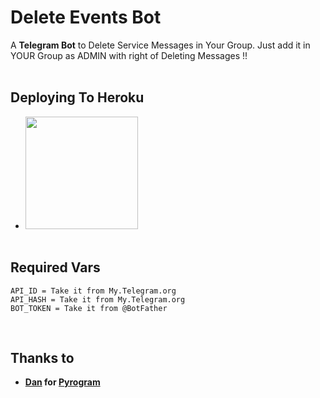 # Delete Events Bot

A **Telegram Bot** to Delete Service Messages in Your Group. Just add it in YOUR Group as ADMIN with right of Deleting Messages !!<br><br>

## Deploying To Heroku
* <a href="https://heroku.com/deploy"><img src="https://www.herokucdn.com/deploy/button.svg" width="180"></a><br><br>

## Required Vars
    API_ID = Take it from My.Telegram.org
    API_HASH = Take it from My.Telegram.org
    BOT_TOKEN = Take it from @BotFather

<br>

## Thanks to 
* **[Dan](https://github.com/delivrance) for [Pyrogram](https://github.com/Pyrogram/Pyrogram)**
